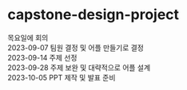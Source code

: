 # capstone-design-project
목요일에 회의 <br>
2023-09-07 팀원 결정 및 어플 만들기로 결정 <br>
2023-09-14 주제 선정 <br>
2023-09-28 주제 보완 및 대략적으로 어플 설계 <br>
2023-10-05 PPT 제작 및 발표 준비 <br>
